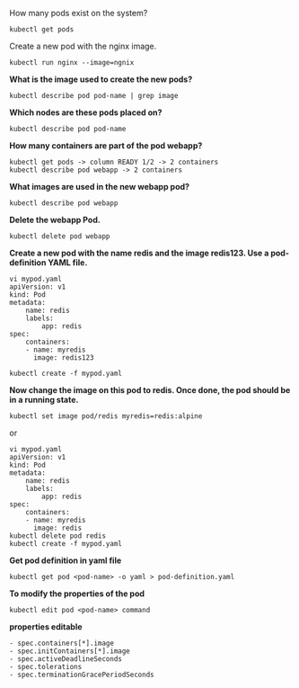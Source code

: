How many pods exist on the system?
```shell
kubectl get pods
```
Create a new pod with the nginx image.
```shell
kubectl run nginx --image=ngnix
```
**What is the image used to create the new pods?**
```shell
kubectl describe pod pod-name | grep image
```
**Which nodes are these pods placed on?**
```shell
kubectl describe pod pod-name
```

**How many containers are part of the pod webapp?**
```shell
kubectl get pods -> column READY 1/2 -> 2 containers
kubectl describe pod webapp -> 2 containers
```
**What images are used in the new webapp pod?**
```shell
kubectl describe pod webapp 
```

**Delete the webapp Pod.**
```shell
kubectl delete pod webapp
```
**Create a new pod with the name redis and the image redis123. Use a pod-definition YAML file.**
```shell
vi mypod.yaml
apiVersion: v1
kind: Pod
metadata:
    name: redis
    labels:
        app: redis
spec:
    containers:
    - name: myredis
      image: redis123
```
```shell
kubectl create -f mypod.yaml
```

**Now change the image on this pod to redis. Once done, the pod should be in a running state.**
```shell
kubectl set image pod/redis myredis=redis:alpine
```
or
```shell
vi mypod.yaml
apiVersion: v1
kind: Pod
metadata:
    name: redis
    labels:
        app: redis
spec:
    containers:
    - name: myredis
      image: redis
kubectl delete pod redis
kubectl create -f mypod.yaml
```

**Get pod definition in yaml file**

```shell
kubectl get pod <pod-name> -o yaml > pod-definition.yaml
```

**To modify the properties of the pod** 
```shell
kubectl edit pod <pod-name> command
```
**properties editable**
```shell
- spec.containers[*].image
- spec.initContainers[*].image
- spec.activeDeadlineSeconds
- spec.tolerations
- spec.terminationGracePeriodSeconds
```